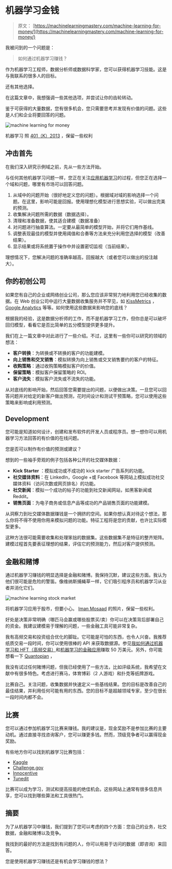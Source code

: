 # 机器学习金钱

> 原文： [https://machinelearningmastery.com/machine-learning-for-money/](https://machinelearningmastery.com/machine-learning-for-money/)

我被问到的一个问题是：

> 如何通过机器学习赚钱？

作为机器学习工程师，数据分析师或数据科学家，您可以获得机器学习技能。这是与我联系的很多人的目标。

还有其他选择。

在这篇文章中，我想强调一些其他选项，并尝试让你的齿轮转动。

鉴于可获得的大量数据，您有很多机会，您只需要思考并发现有价值的问题。这些是人们和企业将要回答的问题。

![machine learning for money](img/8e2d56487dd68e143986ffe93a293786.jpg)

机器学习
照 [401（K）2013](https://www.flickr.com/photos/68751915@N05/6757871357/sizes/l) ，保留一些权利

## 冲击首先

在我们深入研究示例域之前，先从一些方法开始。

与任何其他机器学习问题一样，您正在关注[应用机器学习](http://machinelearningmastery.com/applied-machine-learning-process/ "Solve Machine Learning Problems Step­-by­-Step")的过程，但您正在选择一个域和问题，哪里有市场可以回答问题。

1.  从域中的问题开始（很好地定义您的问题）。根据域对域的影响选择一个问题。在这里，影响可能是回报。使用理想化模型进行思想实验，可以做出完美的预测。
2.  收集解决问题所需的数据（数据选择）。
3.  清理和准备数据，使其适合建模（数据准备）
4.  对问题进行抽查算法。一定要从最简单的模型开始，并将它们用作基线。
5.  调整表现最佳的模型并使用阈值和合奏等方法来充分利用您选择的模型（改善结果）。
6.  显示结果或将系统置于操作中并设置密切监视（当前结果）。

理想情况下，您解决问题的准确率越高，回报越大（或者您可以做出的投注越大）。

## 你的初创公司

如果您有自己的企业或网络创业公司，那么您应该非常努力地利用您已经收集的数据。在 Web 创业公司中运行大量数据收集服务并不罕见，如 [KissMetrics](https://www.kissmetrics.com/) ， [Google Analytics](http://www.google.com/analytics/) 等等。如何使用这些数据来影响您的底线？

根据我的经验，这是数据分析师的工作，而不是机器学习工作，但你总是可以破坏回归模型，看看它是否比简单的五分模型提供更多提升。

我们在上一篇文章中对此进行了一些介绍。不过，这里有一些你可以研究的领域的想法：

*   **客户转换**：为转换或不转换的客户的功能建模。
*   **向上销售和交叉销售**：模拟转换为向上销售或交叉销售要约的客户的特征。
*   **收购策略**：通过收购策略模拟客户的价值。
*   **保留策略**：模拟客户保留策略的 ROI。
*   **客户流失**：模拟客户流失或不流失的功能。

从对底线的影响开始，然后回答您需要提出的问题，以便做出决策。一旦您可以回答问题并对给定的新客户做出预测，花时间设计和测试干预策略，您可以使用这些策略来影响或利用预测。

## Development

您可能是知道如何设计，创建和发布软件的开发人员或程序员。想一想你可以用机器学习方法回答的有价值的在线问题。

您是否可以制作有价值的预测或建议？

想到的一些袖手旁观的例子包括各种公开的社交媒体数据：

*   **Kick Starter** ：模拟成功或不成功的 kick starter 广告系列的功能。
*   **社交媒体资料**：在 LinkedIn，Google +或 Facebook 等网站上模拟成功社交媒体资料（访问次数或网页排名）的功能。
*   **社交新闻**：模拟一个成功的帖子的功能到社交新闻网站，如黑客新闻或 Reddit。
*   **销售页面**：为电子商务或信息产品等成功的产品销售页面的功能建模。

从洞察力到社交媒体数据赚钱是一个拥挤的空间。如果你想认真对待这个想法，那么你将不得不使用你用来模拟问题的功能。特征工程将是您的贡献，也许比实际模型更多。

这种方法很可能需要收集和处理笨拙的数据集。这些数据集不是特征的整齐矩阵。建模过程首先要表征理想的结果，评估它的预测能力，然后对客户提供预测。

## 金融和赌博

通过机器学习赚钱的明显选择是金融和赌博。我保持沉默，建议这些方面。我认为他们很可能是危险的警笛。像维纳斯捕蝇草一样，它们吸引程序员和机器学习从业者并消化它们。

![machine learning stock market](img/ff3af351e7e99a9b37ba4e1c521c6304.jpg)

将机器学习应用于股市，但要小心。
[Iman Mosaad](https://www.flickr.com/photos/imosaad/4111211837/sizes/l) 的照片，保留一些权利。

好处是决策非常明确（哪匹马会赢或哪些股票买/卖）你可以在决策背后部署自己的资金。我建议建模易于理解的问题，一些金融工具可能非常复杂。

我有高频交易和投资组合优化的脚趾。它可能是可怕的东西，也令人兴奋。我推荐纸质交易一段时间，你可以使用很棒的 API 来获取数据源。参见[我如何通过机器学习和 HFT（高频交易）](http://jspauld.com/post/35126549635/how-i-made-500k-with-machine-learning-and-hft)和[机器学习的金融应用](http://www-stat.wharton.upenn.edu/~steele/Courses/9xx/Resources/MLFinancialApplications/MLFinance.html)赚取 50 万美元。另外，你可能想看一下 [Quantopian](https://www.quantopian.com) ，

我没有试过任何赌博问题，但我已经使用了一些方法，比如评级系统，我希望在文献中有很多特色。考虑进行赛马，体育博彩（2 人游戏）和扑克等纸牌游戏。

比赛自己。关注问题，收集数据并快速定义一些基线结果。您的目标是改善自己的最佳结果，并利用任何可能有用的东西。您的目标不是超越领域专家，至少在很长一段时间内都不会。

## 比赛

您可以通过参加机器学习比赛来赚钱。我的建议是，现金奖励不是参加比赛的主要动机。通过直接寻找咨询客户，您可以赚更多钱。然而，顶级竞争者可以赢得现金奖励。

有些地方你可以找到机器学习比赛包括：

*   [Kaggle](http://kaggle.com)
*   [Challenge.gov](https://challenge.gov/)
*   [Innocentive](http://www.innocentive.com/)
*   [Tunedit](http://tunedit.org/)

比赛可以成为学习，测试和提高技能的绝佳机会。这些网站上通常有很多信息共享，您可以找到哪些算法和工具很热门。

## 摘要

为了从机器学习中赚钱，我们提到了您可以考虑的四个方面：您自己的业务，社交数据，金融和赌博以及竞争。

我找到的最好的方法是找到有问题的人，你可以用易于访问的数据（即咨询）来回答。

您是使用机器学习赚钱还是有机会学习赚钱的想法？